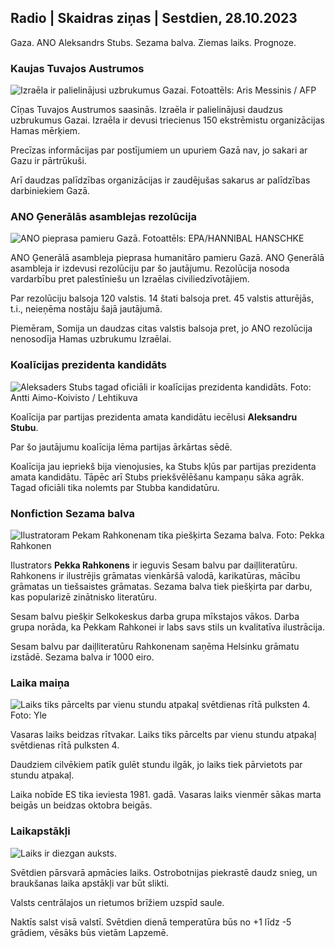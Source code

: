 ## Radio \| Skaidras ziņas \| Sestdien, 28.10.2023

Gaza. ANO Aleksandrs Stubs. Sezama balva. Ziemas laiks. Prognoze.

### Kaujas Tuvajos Austrumos

![Izraēla ir palielinājusi uzbrukumus Gazai. Fotoattēls: Aris Messinis / AFP](https://images.cdn.yle.fi/image/upload/c_crop,h_2880,w_5120,x_0,y_531/ar_1.7777777777777777,c_fill,g_faces,h_1215./w_prdq_auto:eco/f_auto/fl_lossy/v1698410872/39-1192351653bb10bf0b47)

Cīņas Tuvajos Austrumos saasinās. Izraēla ir palielinājusi daudzus uzbrukumus Gazai. Izraēla ir devusi triecienus 150 ekstrēmistu organizācijas Hamas mērķiem.

Precīzas informācijas par postījumiem un upuriem Gazā nav, jo sakari ar Gazu ir pārtrūkuši.

Arī daudzas palīdzības organizācijas ir zaudējušas sakarus ar palīdzības darbiniekiem Gazā.

### ANO Ģenerālās asamblejas rezolūcija

![ANO pieprasa pamieru Gazā. Fotoattēls: EPA/HANNIBAL HANSCHKE](https://images.cdn.yle.fi/image/upload/c_crop,h_3150,w_5600,x_0,y_268/ar_1.7777777777777777,c_fill,g_faces,h_16_0q_auto:eco/f_auto/fl_lossy/v1698499380/39-1192714653d0ab7d4d4c)

ANO Ģenerālā asambleja pieprasa humanitāro pamieru Gazā. ANO Ģenerālā asambleja ir izdevusi rezolūciju par šo jautājumu. Rezolūcija nosoda vardarbību pret palestīniešu un Izraēlas civiliedzīvotājiem.

Par rezolūciju balsoja 120 valstis. 14 štati balsoja pret. 45 valstis atturējās, t.i., neieņēma nostāju šajā jautājumā.

Piemēram, Somija un daudzas citas valstis balsoja pret, jo ANO rezolūcija nenosodīja Hamas uzbrukumu Izraēlai.

### Koalīcijas prezidenta kandidāts

![Aleksaders Stubs tagad oficiāli ir koalīcijas prezidenta kandidāts. Foto: Antti Aimo-Koivisto / Lehtikuva](https://images.cdn.yle.fi/image/upload/c_crop,h_2880,w_5120,x_0,y_287/ar_1.7777777777777777,c_fill,g_faces,0./d_0170/q_auto:eco/f_auto/fl_lossy/v1698494219/39-1192698653cf6c267686)

Koalīcija par partijas prezidenta amata kandidātu iecēlusi **Aleksandru Stubu**.

Par šo jautājumu koalīcija lēma partijas ārkārtas sēdē.

Koalīcija jau iepriekš bija vienojusies, ka Stubs kļūs par partijas prezidenta amata kandidātu. Tāpēc arī Stubs priekšvēlēšanu kampaņu sāka agrāk. Tagad oficiāli tika nolemts par Stubba kandidatūru.

### Nonfiction Sezama balva

![Ilustratoram Pekam Rahkonenam tika piešķirta Sezama balva. Foto: Pekka Rahkonen](https://images.cdn.yle.fi/image/upload/c_crop,h_861,w_1531,x_2,y_65/ar_1.7777777777777777,c_fill,g_faces,h_675/d_prq_1:000eco/f_auto/fl_lossy/v1698504762/39-1192741653d1f5e2611a)

Ilustrators **Pekka Rahkonens** ir ieguvis Sesam balvu par daiļliteratūru. Rahkonens ir ilustrējis grāmatas vienkāršā valodā, karikatūras, mācību grāmatas un tiešsaistes grāmatas. Sezama balva tiek piešķirta par darbu, kas popularizē zinātnisko literatūru.

Sesam balvu piešķir Selkokeskus darba grupa mīkstajos vākos. Darba grupa norāda, ka Pekkam Rahkonei ir labs savs stils un kvalitatīva ilustrācija.

Sesam balvu par daiļliteratūru Rahkonenam saņēma Helsinku grāmatu izstādē. Sezama balva ir 1000 eiro.

### Laika maiņa

![Laiks tiks pārcelts par vienu stundu atpakaļ svētdienas rītā pulksten 4. Foto: Yle](https://images.cdn.yle.fi/image/upload/c_crop,h_900,w_1600,x_0,y_0/ar_1.7777777777777777,c_fill,g_faces,h_675,w_1200/0/qpr_1e/f_auto/fl_lossy/v1603530654/14-svyle-6142553197327452bd)

Vasaras laiks beidzas rītvakar. Laiks tiks pārcelts par vienu stundu atpakaļ svētdienas rītā pulksten 4.

Daudziem cilvēkiem patīk gulēt stundu ilgāk, jo laiks tiek pārvietots par stundu atpakaļ.

Laika nobīde ES tika ieviesta 1981. gadā. Vasaras laiks vienmēr sākas marta beigās un beidzas oktobra beigās.

### Laikapstākļi

![Laiks ir diezgan auksts.](https://images.cdn.yle.fi/image/upload/c_crop,h_1080,w_1919,x_0,y_0/ar_1.7777777777777777,c_fill,g_faces,h_675,w_pr.1_2050/q_auto:eco/f_auto/fl_lossy/v1698504972/39-1192742653d20d3625ce)

Svētdien pārsvarā apmācies laiks. Ostrobotnijas piekrastē daudz snieg, un braukšanas laika apstākļi var būt slikti.

Valsts centrālajos un rietumos brīžiem uzspīd saule.

Naktīs salst visā valstī. Svētdien dienā temperatūra būs no +1 līdz -5 grādiem, vēsāks būs vietām Lapzemē.